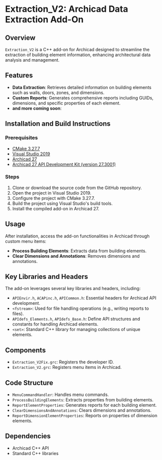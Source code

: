 
# Extraction_V2: Archicad Data Extraction Add-On

## Overview
`Extraction_V2` is a C++ add-on for Archicad designed to streamline the extraction of building element information, enhancing architectural data analysis and management.

## Features
- **Data Extraction**: Retrieves detailed information on building elements such as walls, doors, zones, and dimensions.
- **Custom Reports**: Generates comprehensive reports including GUIDs, dimensions, and specific properties of each element.
- **and more coming soon**: 

## Installation and Build Instructions
### Prerequisites
- [CMake 3.27.7](https://cmake.org/download/)
- [Visual Studio 2019](https://visualstudio.microsoft.com/vs/older-downloads/)
- [Archicad 27](https://www.graphisoft.com/downloads/)
- [Archicad 27 API Development Kit (version 27.3001)](https://www.graphisoft.com/downloads/addons/interoperability/api.html)

### Steps
1. Clone or download the source code from the GitHub repository.
2. Open the project in Visual Studio 2019.
3. Configure the project with CMake 3.27.7.
4. Build the project using Visual Studio's build tools.
5. Install the compiled add-on in Archicad 27.

## Usage
After installation, access the add-on functionalities in Archicad through custom menu items:
- **Process Building Elements**: Extracts data from building elements.
- **Clear Dimensions and Annotations**: Removes dimensions and annotations.

## Key Libraries and Headers
The add-on leverages several key libraries and headers, including:
- `APIEnvir.h`, `ACAPinc.h`, `APICommon.h`: Essential headers for Archicad API development.
- `<fstream>`: Used for file handling operations (e.g., writing reports to files).
- `APIdefs_Elements.h`, `APIdefs_Base.h`: Define API structures and constants for handling Archicad elements.
- `<set>`: Standard C++ library for managing collections of unique elements.

## Components
- `Extraction_V2Fix.grc`: Registers the developer ID.
- `Extraction_V2.grc`: Registers menu items in Archicad.

## Code Structure
- `MenuCommandHandler`:  Handles menu commands.
- `ProcessBuildingElements`: Extracts properties from building elements.
- `ReportElementProperties`: Generates reports for each building element.
- `ClearDimensionsAndAnnotations`: Clears dimensions and annotations.
- `ReportDimensionElementProperties`: Reports on properties of dimension elements.
  
## Dependencies
- Archicad C++ API
- Standard C++ libraries



